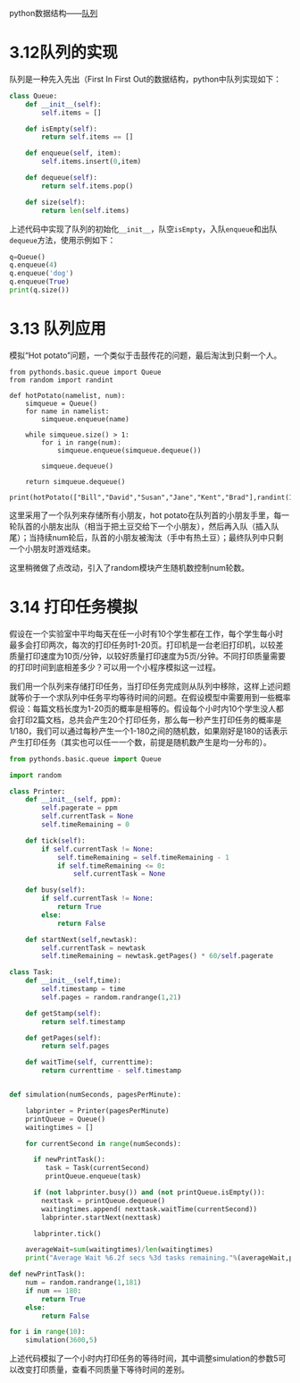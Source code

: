 python数据结构——[队列](https://runestone.academy/runestone/static/pythonds/BasicDS/ImplementingaQueueinPython.html)

# 3.12队列的实现

队列是一种先入先出（First In First Out的数据结构，python中队列实现如下：

```python
class Queue:
    def __init__(self):
        self.items = []

    def isEmpty(self):
        return self.items == []

    def enqueue(self, item):
        self.items.insert(0,item)

    def dequeue(self):
        return self.items.pop()

    def size(self):
        return len(self.items)
```

上述代码中实现了队列的初始化`__init__`，队空`isEmpty`，入队`enqueue`和出队`dequeue`方法，使用示例如下：

```python
q=Queue()	
q.enqueue(4)
q.enqueue('dog')
q.enqueue(True)
print(q.size())
```

# 3.13 队列应用

模拟“Hot potato”问题，一个类似于击鼓传花的问题，最后淘汰到只剩一个人。

```
from pythonds.basic.queue import Queue
from random import randint

def hotPotato(namelist, num):
    simqueue = Queue()
    for name in namelist:
        simqueue.enqueue(name)

    while simqueue.size() > 1:
        for i in range(num):
            simqueue.enqueue(simqueue.dequeue())

        simqueue.dequeue()

    return simqueue.dequeue()

print(hotPotato(["Bill","David","Susan","Jane","Kent","Brad"],randint(1,100)))
```

这里采用了一个队列来存储所有小朋友，hot potato在队列首的小朋友手里，每一轮队首的小朋友出队（相当于把土豆交给下一个小朋友），然后再入队（插入队尾）；当持续num轮后，队首的小朋友被淘汰（手中有热土豆）；最终队列中只剩一个小朋友时游戏结束。

这里稍微做了点改动，引入了random模块产生随机数控制num轮数。

# 3.14 打印任务模拟

假设在一个实验室中平均每天在任一小时有10个学生都在工作，每个学生每小时最多会打印两次，每次的打印任务时1-20页。打印机是一台老旧打印机，以较差质量打印速度为10页/分钟，以较好质量打印速度为5页/分钟。不同打印质量需要的打印时间到底相差多少？可以用一个小程序模拟这一过程。

我们用一个队列来存储打印任务，当打印任务完成则从队列中移除，这样上述问题就等价于一个求队列中任务平均等待时间的问题。在假设模型中需要用到一些概率假设：每篇文档长度为1-20页的概率是相等的。假设每个小时内10个学生没人都会打印2篇文档，总共会产生20个打印任务，那么每一秒产生打印任务的概率是1/180，我们可以通过每秒产生一个1-180之间的随机数，如果刚好是180的话表示产生打印任务（其实也可以任一一个数，前提是随机数产生是均一分布的）。

```python
from pythonds.basic.queue import Queue

import random

class Printer:
    def __init__(self, ppm):
        self.pagerate = ppm
        self.currentTask = None
        self.timeRemaining = 0

    def tick(self):
        if self.currentTask != None:
            self.timeRemaining = self.timeRemaining - 1
            if self.timeRemaining <= 0:
                self.currentTask = None

    def busy(self):
        if self.currentTask != None:
            return True
        else:
            return False

    def startNext(self,newtask):
        self.currentTask = newtask
        self.timeRemaining = newtask.getPages() * 60/self.pagerate

class Task:
    def __init__(self,time):
        self.timestamp = time
        self.pages = random.randrange(1,21)

    def getStamp(self):
        return self.timestamp

    def getPages(self):
        return self.pages

    def waitTime(self, currenttime):
        return currenttime - self.timestamp


def simulation(numSeconds, pagesPerMinute):

    labprinter = Printer(pagesPerMinute)
    printQueue = Queue()
    waitingtimes = []

    for currentSecond in range(numSeconds):

      if newPrintTask():
         task = Task(currentSecond)
         printQueue.enqueue(task)

      if (not labprinter.busy()) and (not printQueue.isEmpty()):
        nexttask = printQueue.dequeue()
        waitingtimes.append( nexttask.waitTime(currentSecond))
        labprinter.startNext(nexttask)

      labprinter.tick()

    averageWait=sum(waitingtimes)/len(waitingtimes)
    print("Average Wait %6.2f secs %3d tasks remaining."%(averageWait,printQueue.size()))

def newPrintTask():
    num = random.randrange(1,181)
    if num == 180:
        return True
    else:
        return False

for i in range(10):
    simulation(3600,5)
```

上述代码模拟了一个小时内打印任务的等待时间，其中调整simulation的参数5可以改变打印质量，查看不同质量下等待时间的差别。